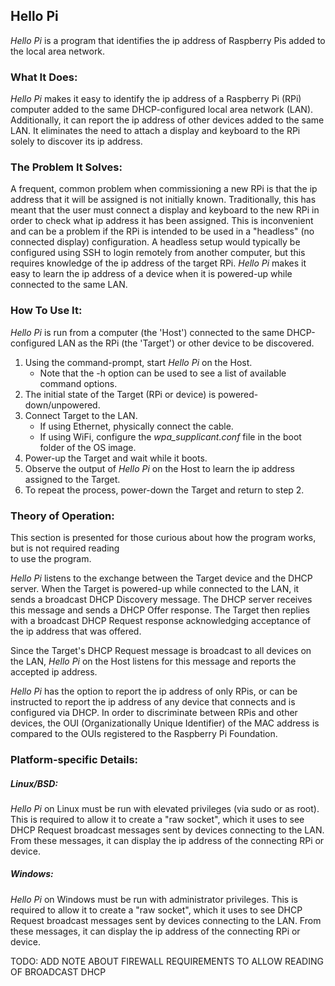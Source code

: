 ## Hello Pi ##
_Hello Pi_ is a program that identifies the ip address of Raspberry Pis added to the local area network.

### What It Does: ###
_Hello Pi_ makes it easy to identify the ip address of a Raspberry Pi (RPi) computer added to the same DHCP-configured 
local area network (LAN). Additionally, it can report the ip address of other devices added to the same LAN. It 
eliminates the need to attach a display and keyboard to the RPi solely to discover its ip address.
  
### The Problem It Solves: ###
A frequent, common problem when commissioning a new RPi is that the ip address that it will be assigned is not 
initially known. Traditionally, this has meant that the user must connect a display and keyboard to the new RPi in 
order to check what ip address it has been assigned. This is inconvenient and can be a problem if the RPi is intended 
to be used in a "headless" (no connected display) configuration. A headless setup would typically be configured using 
SSH to login remotely from another computer, but this requires knowledge of the ip address of the target RPi. _Hello Pi_ 
makes it easy to learn the ip address of a device when it is powered-up while connected to the same LAN.

### How To Use It: ###
_Hello Pi_ is run from a computer (the 'Host') connected to the same DHCP-configured LAN as the RPi (the 'Target') or 
other device to be discovered. 

1. Using the command-prompt, start _Hello Pi_ on the Host.
   * Note that the -h option can be used to see a list of available command options.
2. The initial state of the Target (RPi or device) is powered-down/unpowered.
3. Connect Target to the LAN.
   * If using Ethernet, physically connect the cable.
   * If using WiFi, configure the _wpa_supplicant.conf_ file in the boot folder of the OS image.
4. Power-up the Target and wait while it boots.
5. Observe the output of _Hello Pi_ on the Host to learn the ip address assigned to the Target.
6. To repeat the process, power-down the Target and return to step 2. 

### Theory of Operation: ###
This section is presented for those curious about how the program works, but is not required reading  
to use the program.  

_Hello Pi_ listens to the exchange between the Target device and the DHCP server. When the Target is 
powered-up while connected to the LAN, it sends a broadcast DHCP Discovery message. The DHCP server receives
this message and sends a DHCP Offer response. The Target then replies with a broadcast DHCP Request response 
acknowledging acceptance of the ip address that was offered.

Since the Target's DHCP Request message is broadcast to all devices on the LAN, _Hello Pi_ on the Host listens
for this message and reports the accepted ip address.

_Hello Pi_ has the option to report the ip address of only RPis, or can be instructed to report the ip 
address of any device that connects and is configured via DHCP. In order to discriminate between RPis and
other devices, the OUI (Organizationally Unique Identifier) of the MAC address is compared to the
OUIs registered to the Raspberry Pi Foundation.  


### Platform-specific Details: ###
##### Linux/BSD: #####
_Hello Pi_ on Linux must be run with elevated privileges (via sudo or as root). This is required to allow it to create a
"raw socket", which it uses to see DHCP Request broadcast messages sent by devices connecting to the LAN. From these
messages, it can display the ip address of the connecting RPi or device. 

##### Windows: #####
_Hello Pi_ on Windows must be run with administrator privileges. This is required to allow it to create a
"raw socket", which it uses to see DHCP Request broadcast messages sent by devices connecting to the LAN. From these
messages, it can display the ip address of the connecting RPi or device.

TODO: ADD NOTE ABOUT FIREWALL REQUIREMENTS TO ALLOW READING OF BROADCAST DHCP
